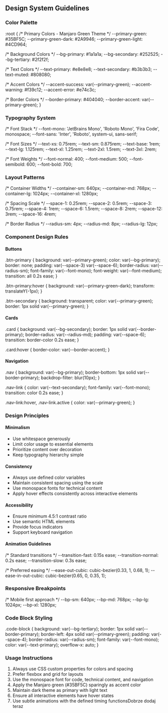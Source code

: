 ## Design System Guidelines

### Color Palette

:root {
/* Primary Colors - Manjaro Green Theme */
--primary-green: #35BF5C;
--primary-green-dark: #2A9946;
--primary-green-light: #4CD964;

/* Background Colors */
--bg-primary: #1a1a1a;
--bg-secondary: #252525;
--bg-tertiary: #2f2f2f;

/* Text Colors */
--text-primary: #e8e8e8;
--text-secondary: #b3b3b3;
--text-muted: #808080;

/* Accent Colors */
--accent-success: var(--primary-green);
--accent-warning: #f39c12;
--accent-error: #e74c3c;

/* Border Colors */
--border-primary: #404040;
--border-accent: var(--primary-green);
}

### Typography System

/* Font Stack */
--font-mono: 'JetBrains Mono', 'Roboto Mono', 'Fira Code', monospace;
--font-sans: 'Inter', 'Roboto', system-ui, sans-serif;

/* Font Sizes */
--text-xs: 0.75rem;
--text-sm: 0.875rem;
--text-base: 1rem;
--text-lg: 1.125rem;
--text-xl: 1.25rem;
--text-2xl: 1.5rem;
--text-3xl: 2rem;

/* Font Weights */
--font-normal: 400;
--font-medium: 500;
--font-semibold: 600;
--font-bold: 700;

### Layout Patterns

/* Container Widths */
--container-sm: 640px;
--container-md: 768px;
--container-lg: 1024px;
--container-xl: 1280px;

/* Spacing Scale */
--space-1: 0.25rem;
--space-2: 0.5rem;
--space-3: 0.75rem;
--space-4: 1rem;
--space-6: 1.5rem;
--space-8: 2rem;
--space-12: 3rem;
--space-16: 4rem;

/* Border Radius */
--radius-sm: 4px;
--radius-md: 8px;
--radius-lg: 12px;

### Component Design Rules

#### Buttons

.btn-primary {
background: var(--primary-green);
color: var(--bg-primary);
border: none;
padding: var(--space-3) var(--space-6);
border-radius: var(--radius-sm);
font-family: var(--font-mono);
font-weight: var(--font-medium);
transition: all 0.2s ease;
}

.btn-primary:hover {
background: var(--primary-green-dark);
transform: translateY(-1px);
}

.btn-secondary {
background: transparent;
color: var(--primary-green);
border: 1px solid var(--primary-green);
}

#### Cards

.card {
background: var(--bg-secondary);
border: 1px solid var(--border-primary);
border-radius: var(--radius-md);
padding: var(--space-6);
transition: border-color 0.2s ease;
}

.card:hover {
border-color: var(--border-accent);
}

#### Navigation

.nav {
background: var(--bg-primary);
border-bottom: 1px solid var(--border-primary);
backdrop-filter: blur(10px);
}

.nav-link {
color: var(--text-secondary);
font-family: var(--font-mono);
transition: color 0.2s ease;
}

.nav-link:hover,
.nav-link.active {
color: var(--primary-green);
}

### Design Principles

#### Minimalism
- Use whitespace generously
- Limit color usage to essential elements
- Prioritize content over decoration
- Keep typography hierarchy simple

#### Consistency
- Always use defined color variables
- Maintain consistent spacing using the scale
- Use monospace fonts for technical content
- Apply hover effects consistently across interactive elements

#### Accessibility
- Ensure minimum 4.5:1 contrast ratio
- Use semantic HTML elements
- Provide focus indicators
- Support keyboard navigation

#### Animation Guidelines

/* Standard transitions */
--transition-fast: 0.15s ease;
--transition-normal: 0.2s ease;
--transition-slow: 0.3s ease;

/* Preferred easing */
--ease-out-cubic: cubic-bezier(0.33, 1, 0.68, 1);
--ease-in-out-cubic: cubic-bezier(0.65, 0, 0.35, 1);

### Responsive Breakpoints

/* Mobile first approach */
--bp-sm: 640px;
--bp-md: 768px;
--bp-lg: 1024px;
--bp-xl: 1280px;

### Code Block Styling

.code-block {
background: var(--bg-tertiary);
border: 1px solid var(--border-primary);
border-left: 4px solid var(--primary-green);
padding: var(--space-4);
border-radius: var(--radius-sm);
font-family: var(--font-mono);
color: var(--text-primary);
overflow-x: auto;
}

### Usage Instructions
1. Always use CSS custom properties for colors and spacing
2. Prefer flexbox and grid for layouts
3. Use the monospace font for code, technical content, and navigation
4. Apply the Manjaro green (#35BF5C) sparingly as accent color
5. Maintain dark theme as primary with light text
6. Ensure all interactive elements have hover states
7. Use subtle animations with the defined timing functionsDobrze dodaj teraz 